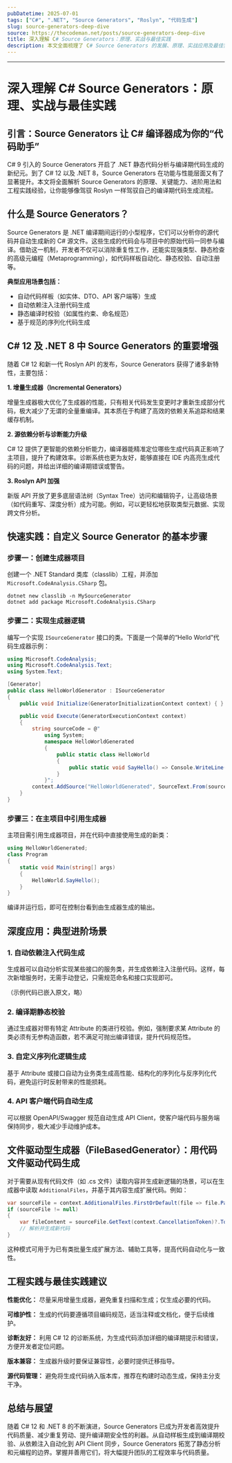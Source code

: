 ```yaml
---
pubDatetime: 2025-07-01
tags: ["C#", ".NET", "Source Generators", "Roslyn", "代码生成"]
slug: source-generators-deep-dive
source: https://thecodeman.net/posts/source-generators-deep-dive
title: 深入理解 C# Source Generators：原理、实战与最佳实践
description: 本文全面梳理了 C# Source Generators 的发展、原理、实战应用及最佳实践，结合 C# 12 和 .NET 8 的最新增强特性，通过丰富实例与场景剖析，助力开发者高效利用代码生成提升开发效率与代码质量。
---
```


---

# 深入理解 C# Source Generators：原理、实战与最佳实践

## 引言：Source Generators 让 C# 编译器成为你的“代码助手”

C# 9 引入的 Source Generators 开启了 .NET 静态代码分析与编译期代码生成的新纪元。到了 C# 12 以及 .NET 8，Source Generators 在功能与性能层面又有了显著提升。本文将全面解析 Source Generators 的原理、关键能力、进阶用法和工程实践经验，让你能够像驾驭 Roslyn 一样驾驭自己的编译期代码生成流程。

## 什么是 Source Generators？

Source Generators 是 .NET 编译期间运行的小型程序，它们可以分析你的源代码并自动生成新的 C# 源文件。这些生成的代码会与项目中的原始代码一同参与编译。借助这一机制，开发者不仅可以消除重复性工作，还能实现强类型、静态检查的高级元编程（Metaprogramming），如代码样板自动化、静态校验、自动注册等。

**典型应用场景包括：**

- 自动代码样板（如实体、DTO、API 客户端等）生成
- 自动依赖注入注册代码生成
- 静态编译时校验（如属性约束、命名规范）
- 基于规范的序列化代码生成

## C# 12 及 .NET 8 中 Source Generators 的重要增强

随着 C# 12 和新一代 Roslyn API 的发布，Source Generators 获得了诸多新特性，主要包括：

**1. 增量生成器（Incremental Generators）**

增量生成器极大优化了生成器的性能，只有相关代码发生变更时才重新生成部分代码，极大减少了无谓的全量重编译。其本质在于构建了高效的依赖关系追踪和结果缓存机制。

**2. 源依赖分析与诊断能力升级**

C# 12 提供了更智能的依赖分析能力，编译器能精准定位哪些生成代码真正影响了主项目，提升了构建效率。诊断系统也更为友好，能够直接在 IDE 内高亮生成代码的问题，并给出详细的编译期错误或警告。

**3. Roslyn API 加强**

新版 API 开放了更多底层语法树（Syntax Tree）访问和编辑钩子，让高级场景（如代码重写、深度分析）成为可能。例如，可以更轻松地获取类型元数据、实现跨文件分析。

## 快速实践：自定义 Source Generator 的基本步骤

### 步骤一：创建生成器项目

创建一个 .NET Standard 类库（classlib）工程，并添加 `Microsoft.CodeAnalysis.CSharp` 包。

```shell
dotnet new classlib -n MySourceGenerator
dotnet add package Microsoft.CodeAnalysis.CSharp
```

### 步骤二：实现生成器逻辑

编写一个实现 `ISourceGenerator` 接口的类。下面是一个简单的“Hello World”代码生成器示例：

```csharp
using Microsoft.CodeAnalysis;
using Microsoft.CodeAnalysis.Text;
using System.Text;

[Generator]
public class HelloWorldGenerator : ISourceGenerator
{
    public void Initialize(GeneratorInitializationContext context) { }

    public void Execute(GeneratorExecutionContext context)
    {
        string sourceCode = @"
            using System;
            namespace HelloWorldGenerated
            {
                public static class HelloWorld
                {
                    public static void SayHello() => Console.WriteLine(""Hello from the generated code!"");
                }
            }";
        context.AddSource("HelloWorldGenerated", SourceText.From(sourceCode, Encoding.UTF8));
    }
}
```

### 步骤三：在主项目中引用生成器

主项目需引用生成器项目，并在代码中直接使用生成的新类：

```csharp
using HelloWorldGenerated;
class Program
{
    static void Main(string[] args)
    {
        HelloWorld.SayHello();
    }
}
```

编译并运行后，即可在控制台看到由生成器生成的输出。

## 深度应用：典型进阶场景

### 1. 自动依赖注入代码生成

生成器可以自动分析实现某些接口的服务类，并生成依赖注入注册代码。这样，每次新增服务时，无需手动登记，只需规范命名和接口实现即可。

（示例代码已嵌入原文，略）

### 2. 编译期静态校验

通过生成器对带有特定 Attribute 的类进行校验。例如，强制要求某 Attribute 的类必须有无参构造函数，若不满足可抛出编译错误，提升代码规范性。

### 3. 自定义序列化逻辑生成

基于 Attribute 或接口自动为业务类生成高性能、结构化的序列化与反序列化代码，避免运行时反射带来的性能损耗。

### 4. API 客户端代码自动生成

可以根据 OpenAPI/Swagger 规范自动生成 API Client，使客户端代码与服务端保持同步，极大减少手动维护成本。

## 文件驱动型生成器（FileBasedGenerator）：用代码文件驱动代码生成

对于需要从现有代码文件（如 .cs 文件）读取内容并生成新逻辑的场景，可以在生成器中读取 `AdditionalFiles`，并基于其内容生成扩展代码。例如：

```csharp
var sourceFile = context.AdditionalFiles.FirstOrDefault(file => file.Path.EndsWith("MyClass.cs"));
if (sourceFile != null)
{
    var fileContent = sourceFile.GetText(context.CancellationToken)?.ToString();
    // 解析并生成新代码
}
```

这种模式可用于为已有类批量生成扩展方法、辅助工具等，提高代码自动化与一致性。

## 工程实践与最佳实践建议

**性能优化：** 尽量采用增量生成器，避免重复扫描和生成；仅生成必要的代码。

**可维护性：** 生成的代码要遵循项目编码规范，适当注释或文档化，便于后续维护。

**诊断友好：** 利用 C# 12 的诊断系统，为生成代码添加详细的编译期提示和错误，方便开发者定位问题。

**版本兼容：** 生成器升级时要保证兼容性，必要时提供迁移指导。

**源代码管理：** 避免将生成代码纳入版本库，推荐在构建时动态生成，保持主分支干净。

## 总结与展望

随着 C# 12 和 .NET 8 的不断演进，Source Generators 已成为开发者高效提升代码质量、减少重复劳动、提升编译期安全性的利器。从自动样板生成到编译期校验、从依赖注入自动化到 API Client 同步，Source Generators 拓宽了静态分析和元编程的边界。掌握并善用它们，将大幅提升团队的工程效率与代码质量。
